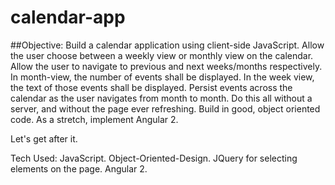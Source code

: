# calendar-app
##Objective:
Build a calendar application using client-side JavaScript.
Allow the user choose between a weekly view or monthly view on the calendar.
Allow the user to navigate to previous and next weeks/months respectively.
In month-view, the number of events shall be displayed.
In the week view, the text of those events shall be displayed.
Persist events across the calendar as the user navigates from month to month.
Do this all without a server, and without the page ever refreshing.
Build in good, object oriented code.
As a stretch, implement Angular 2.

Let's get after it.

Tech Used:
JavaScript.
Object-Oriented-Design.
JQuery for selecting elements on the page.
Angular 2.
